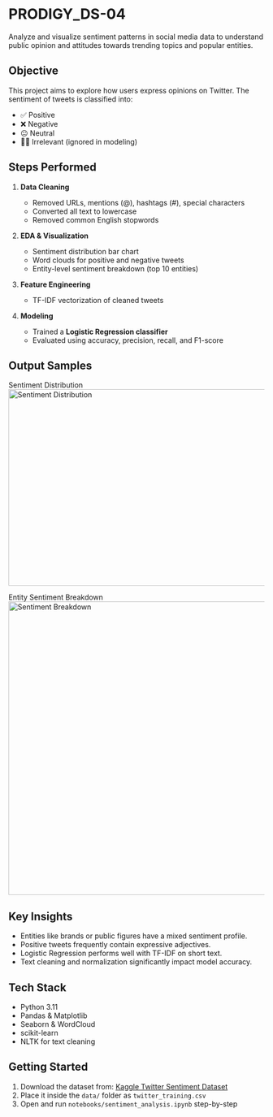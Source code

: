 # PRODIGY_DS-04
Analyze and visualize sentiment patterns in social media data to understand public opinion and attitudes towards trending topics and popular entities.

##  Objective

This project aims to explore how users express opinions on Twitter. The sentiment of tweets is classified into:
- ✅ Positive  
- ❌ Negative  
- 😐 Neutral  
- 🤷‍♂️ Irrelevant (ignored in modeling)


## Steps Performed

1. **Data Cleaning**
   - Removed URLs, mentions (@), hashtags (#), special characters
   - Converted all text to lowercase
   - Removed common English stopwords

2. **EDA & Visualization**
   - Sentiment distribution bar chart
   - Word clouds for positive and negative tweets
   - Entity-level sentiment breakdown (top 10 entities)

3. **Feature Engineering**
   - TF-IDF vectorization of cleaned tweets

4. **Modeling**
   - Trained a **Logistic Regression classifier**
   - Evaluated using accuracy, precision, recall, and F1-score


## Output Samples
Sentiment Distribution
 <img width="585" height="387" alt="Sentiment Distribution" src="https://github.com/user-attachments/assets/58249705-e302-42e9-ba1d-80a57f5bfd0a" />

Entity Sentiment Breakdown
<img width="1184" height="578" alt="Sentiment Breakdown" src="https://github.com/user-attachments/assets/f96bb0e1-6c29-4526-919e-befd4ec54cf7" />



##  Key Insights

- Entities like brands or public figures have a mixed sentiment profile.
- Positive tweets frequently contain expressive adjectives.
- Logistic Regression performs well with TF-IDF on short text.
- Text cleaning and normalization significantly impact model accuracy.


##  Tech Stack

- Python 3.11
- Pandas & Matplotlib
- Seaborn & WordCloud
- scikit-learn
- NLTK for text cleaning


##  Getting Started

1. Download the dataset from: [Kaggle Twitter Sentiment Dataset](https://www.kaggle.com/datasets/jp797498e/twitter-entity-sentiment-analysis)
2. Place it inside the `data/` folder as `twitter_training.csv`
3. Open and run `notebooks/sentiment_analysis.ipynb` step-by-step
